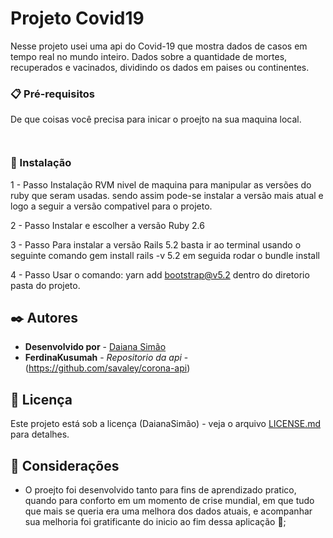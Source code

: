 
# Projeto Covid19

Nesse projeto usei uma api do Covid-19 que mostra dados de casos em tempo real no mundo inteiro.
Dados sobre a quantidade de mortes, recuperados e vacinados, dividindo os dados em paises ou continentes.

### 📋 Pré-requisitos

De que coisas você precisa para inicar o proejto na sua maquina local.

```


```

### 🔧 Instalação
1 - Passo
Instalação RVM nivel de maquina
para manipular as versões do ruby que seram usadas.
sendo assim pode-se instalar a versão mais atual e logo a seguir
a versão compativel para o projeto.

2 - Passo
Instalar e escolher a versão Ruby 2.6 

3 - Passo
Para instalar a versão Rails 5.2 basta ir ao terminal usando o seguinte comando
gem install rails -v 5.2
em seguida rodar o bundle install

4 - Passo
Usar o comando: yarn add bootstrap@v5.2
dentro do diretorio pasta do projeto.


## ✒️ Autores

* **Desenvolvido por**  - [Daiana Simão](https://github.com/DaianaSimao)
* **FerdinaKusumah** - *Repositorio da api* - (https://github.com/savaley/corona-api)

## 📄 Licença

Este projeto está sob a licença (DaianaSimão) - veja o arquivo [LICENSE.md](https://github.com/DaianaSimao/Covid19/blob/main/LICENSE) para detalhes.

## 🎁 Considerações

* O proejto foi desenvolvido tanto para fins de aprendizado pratico, quando para conforto em um momento de crise mundial, em que tudo que mais se queria era uma melhora dos dados atuais, e acompanhar sua melhoria foi gratificante do inicio ao fim dessa aplicação 📢;

